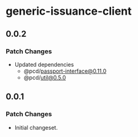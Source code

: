 # generic-issuance-client

## 0.0.2

### Patch Changes

- Updated dependencies
  - @pcd/passport-interface@0.11.0
  - @pcd/util@0.5.0

## 0.0.1

### Patch Changes

- Initial changeset.
